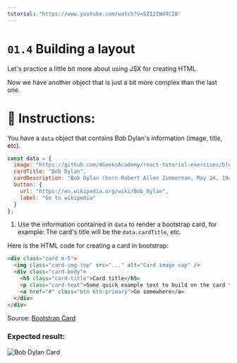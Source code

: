 ```yaml
---
tutorial: "https://www.youtube.com/watch?v=5Z12IWd4CI8"
---
```


# `01.4` Building a layout

Let's practice a little bit more about using JSX for creating HTML.

Now we have another object that is just a bit more complex than the last one.

# :pencil: Instructions:

You have a `data` object that contains Bob Dylan's information (image, title, etc).

```js
const data = {
  image: "https://github.com/4GeeksAcademy/react-tutorial-exercises/blob/master/.learn/assets/Dylan.png?raw=true",
  cardTitle: "Bob Dylan",
  cardDescription: "Bob Dylan (born Robert Allen Zimmerman, May 24, 1941) is an American singer/songwriter, author, and artist who has been an influential figure in popular music and culture for more than five decades.",
  button: {
    url: "https://en.wikipedia.org/wiki/Bob_Dylan",
    label: "Go to wikipedia"
  }
};
```

1. Use the information contained in `data` to render a bootstrap card, for example: The card's title will be the `data.cardTitle`, etc.

Here is the HTML code for creating a card in bootstrap:

```html
<div class="card m-5">
  <img class="card-img-top" src="..." alt="Card image cap" />
  <div class="card-body">
    <h5 class="card-title">Card title</h5>
    <p class="card-text">Some quick example text to build on the card title and make up the bulk of the cards content.</p>
    <a href="#" class="btn btn-primary">Go somewhere</a>
  </div>
</div>
```
Source: [Bootstrap Card](https://getbootstrap.com/docs/4.0/components/card/#example)

### Expected result:

![Bob Dylan Card](https://github.com/4GeeksAcademy/react-tutorial-exercises/blob/66b097ba2f1812e3cabcce38566b633edd991638/.learn/assets/1.4-1.png?raw=true)




